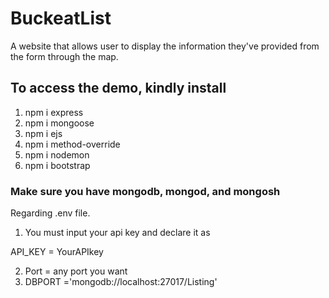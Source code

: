 # BuckeatList
A website that allows user to display the information they've provided from the form through the map. 

## To access the demo, kindly install 
1. npm i express
2. npm i mongoose
3. npm i ejs
4. npm i method-override
5. npm i nodemon
6. npm i bootstrap


### Make sure you have mongodb, mongod, and mongosh

Regarding .env file. 

1. You must input your api key and declare it as

API_KEY = YourAPIkey

2. Port = any port you want
3. DBPORT ='mongodb://localhost:27017/Listing'

